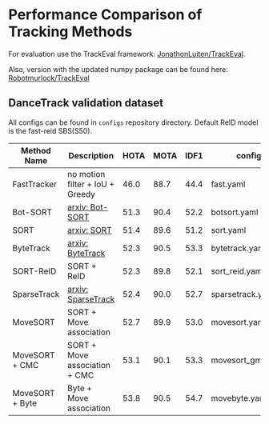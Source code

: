 # Performance Comparison of Tracking Methods

For evaluation use the TrackEval framework: [JonathonLuiten/TrackEval](https://github.com/JonathonLuiten/TrackEval).

Also, version with the updated numpy package can be found here: [Robotmurlock/TrackEval](https://github.com/Robotmurlock/TrackEval)

## DanceTrack validation dataset

All configs can be found in `configs` repository directory. 
Default ReID model is the fast-reid SBS(S50).

| Method Name     | Description                                            | HOTA | MOTA | IDF1 | config            |
|-----------------|--------------------------------------------------------|------|------|------|-------------------|
| FastTracker     | no motion filter + IoU + Greedy                        | 46.0 | 88.7 | 44.4 | fast.yaml         |
| Bot-SORT        | [arxiv: Bot-SORT](https://arxiv.org/abs/2206.14651)    | 51.3 | 90.4 | 52.2 | botsort.yaml      |
| SORT            | [arxiv: SORT](https://arxiv.org/pdf/1602.00763.pdf)    | 51.4 | 89.6 | 51.2 | sort.yaml         |
| ByteTrack       | [arxiv: ByteTrack](https://arxiv.org/abs/2110.06864)   | 52.3 | 90.5 | 53.3 | bytetrack.yaml    |
| SORT-ReID       | SORT + ReID                                            | 52.3 | 89.8 | 52.1 | sort_reid.yaml    |
| SparseTrack     | [arxiv: SparseTrack](https://arxiv.org/abs/2306.05238) | 52.4 | 90.0 | 52.7 | sparsetrack.yaml  |
| MoveSORT        | SORT + Move association                                | 52.7 | 89.9 | 53.0 | movesort.yaml     |
| MoveSORT + CMC  | SORT + Move association + CMC                          | 53.1 | 90.1 | 53.3 | movesort_gmc.yaml |
| MoveSORT + Byte | Byte + Move association                                | 53.8 | 90.5 | 54.7 | movebyte.yaml     |
